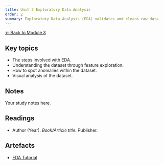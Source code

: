 ```yaml
---
title: Unit 2 Exploratory Data Analysis
order: 2
summary: Exploratory Data Analysis (EDA) validates and cleans raw data, uncovers hidden insights, and guides the selection and refinement of features for effective machine learning.
---
```


[← Back to Module 3](./)

## Key topics
- The steps involved with EDA.
- Understanding the dataset through feature exploration.
- How to spot anomalies within the dataset.
- Visual analysis of the dataset.

## Notes
Your study notes here.

## Readings
- Author (Year). *Book/Article title*. Publisher.

## Artefacts
- [EDA Tutorial](../../artefacts/module-3/unit-2-Tutorial_on_Exploratory_Data_Analysis.ipynb)
